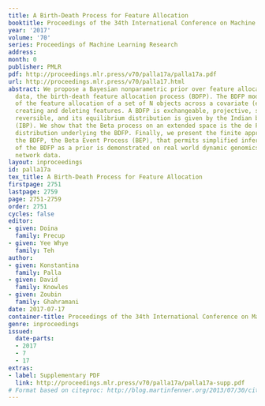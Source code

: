 ```yaml
---
title: A Birth-Death Process for Feature Allocation
booktitle: Proceedings of the 34th International Conference on Machine Learning
year: '2017'
volume: '70'
series: Proceedings of Machine Learning Research
address: 
month: 0
publisher: PMLR
pdf: http://proceedings.mlr.press/v70/palla17a/palla17a.pdf
url: http://proceedings.mlr.press/v70/palla17.html
abstract: We propose a Bayesian nonparametric prior over feature allocations for sequential
  data, the birth-death feature allocation process (BDFP). The BDFP models the evolution
  of the feature allocation of a set of N objects across a covariate (e.g. time) by
  creating and deleting features. A BDFP is exchangeable, projective, stationary and
  reversible, and its equilibrium distribution is given by the Indian buffet process
  (IBP). We show that the Beta process on an extended space is the de Finetti mixing
  distribution underlying the BDFP. Finally, we present the finite approximation of
  the BDFP, the Beta Event Process (BEP), that permits simplified inference. The utility
  of the BDFP as a prior is demonstrated on real world dynamic genomics and social
  network data.
layout: inproceedings
id: palla17a
tex_title: A Birth-Death Process for Feature Allocation
firstpage: 2751
lastpage: 2759
page: 2751-2759
order: 2751
cycles: false
editor:
- given: Doina
  family: Precup
- given: Yee Whye
  family: Teh
author:
- given: Konstantina
  family: Palla
- given: David
  family: Knowles
- given: Zoubin
  family: Ghahramani
date: 2017-07-17
container-title: Proceedings of the 34th International Conference on Machine Learning
genre: inproceedings
issued:
  date-parts:
  - 2017
  - 7
  - 17
extras:
- label: Supplementary PDF
  link: http://proceedings.mlr.press/v70/palla17a/palla17a-supp.pdf
# Format based on citeproc: http://blog.martinfenner.org/2013/07/30/citeproc-yaml-for-bibliographies/
---
```

